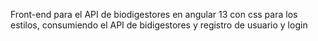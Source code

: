 Front-end para el API de biodigestores en angular 13 con css para los estilos,
consumiendo el API de bidigestores y registro de usuario y login
